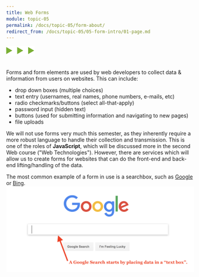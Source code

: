 ```yaml
---
title: Web Forms
module: topic-05
permalink: /docs/topic-05/form-about/
redirect_from: /docs/topic-05/05-form-intro/01-page.md
---
```


<img src="./../../../img/arrow-divider.svg" style="width: 75px; border: none; margin: 0px 0 20px 0" />

Forms and form elements are used by web developers to collect data & information from users on websites. This can include:

- drop down boxes (multiple choices)
- text entry (usernames, real names, phone numbers, e-mails, etc)
- radio checkmarks/buttons (select all-that-apply)
- password input (hidden text)
- buttons (used for submitting information and navigating to new pages)
- file uploads

We will not use forms very much this semester, as they inherently require a more robust language to handle their collection and transmission. This is one of the roles of **JavaScript**, which will be discussed more in the second Web course ("Web Technologies"). However, there are services which will allow us to create forms for websites that can do the front-end and back-end lifting/handling of the data.

The most common example of a form in use is a searchbox, such as [Google](https://google.com) or [Bing](https://bing.com).
![Example of the google homescreen and their infamous search box. Overlay text says: "A Google Search starts by placing data in a 'text box'."](../img/google-search-box.png "Example of the google homescreen and their infamous search box.")
